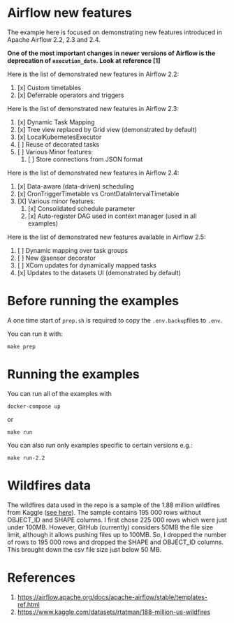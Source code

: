 # Airflow new features

The example here is focused on demonstrating new features
introduced in Apache Airflow 2.2, 2.3 and 2.4.


**One of the most important changes in newer versions of
Airflow is the deprecation of `execution_date`.
Look at reference [1]**

Here is the list of demonstrated new features in Airflow 2.2:
1. [x] Custom timetables
2. [x] Deferrable operators and triggers

Here is the list of demonstrated new features in Airflow 2.3:
1. [x] Dynamic Task Mapping
2. [x] Tree view replaced by Grid view (demonstrated by default)
3. [x] LocalKubernetesExecutor
4. [ ] Reuse of decorated tasks
5. [ ] Various Minor features:
   1. [ ] Store connections from JSON format

Here is the list of demonstrated new features in Airflow 2.4:
1. [x] Data-aware (data-driven) scheduling
2. [x] CronTriggerTimetable vs CrontDataIntervalTimetable
3. [X] Various minor features:
   1. [x] Consolidated schedule parameter
   2. [x] Auto-register DAG used in context manager (used in all examples)

Here is the list of demonstrated new features available in Airflow 2.5:
1. [ ] Dynamic mapping over task groups
2. [ ] New @sensor decorator
3. [ ] XCom updates for dynamically mapped tasks
4. [x] Updates to the datasets UI (demonstrated by default)

# Before running the examples
A one time start of `prep.sh` is required to copy the 
`.env.backup`files to `.env`.

You can run it with:
```shell
make prep
```

# Running the examples

You can run all of the examples with
```shell
docker-compose up
```
or
```shell
make run
```

You can also run only examples specific to certain versions
e.g.: 
```shell
make run-2.2
```

# Wildfires data
The wildfires data used in the repo is a sample of the 
1.88 million wildfires from Kaggle ([see here](https://www.kaggle.com/datasets/rtatman/188-million-us-wildfires)).
The sample contains 195 000 rows without OBJECT_ID and SHAPE
columns. I first chose 225 000 rows which were just
under 100MB. However, GitHub (currently) considers 50MB 
the file size limit, although it allows pushing files
up to 100MB. So, I dropped the number of rows to
195 000 rows and dropped the SHAPE and OBJECT_ID columns.
This brought down the csv file size just below 50 MB.


# References
1. https://airflow.apache.org/docs/apache-airflow/stable/templates-ref.html
2. https://www.kaggle.com/datasets/rtatman/188-million-us-wildfires

